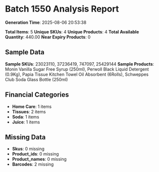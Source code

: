 # Batch 1550 Analysis Report

**Generation Time**: 2025-08-06 20:53:38

**Total Items**: 5
**Unique SKUs**: 4
**Unique Products**: 4
**Total Available Quantity**: 440.00
**Near Expiry Products**: 0

## Sample Data
**Sample SKUs**: 23023110, 37236419, 747097, 25429144
**Sample Products**: Monin Vanilla Sugar Free Syrup (250ml), Perwoll Black Liquid Detergent (0.9Kg), Papia Tissue Kitchen Towel Oil Absorbent (6Rolls), Schweppes Club Soda Glass Bottle (250ml)

## Financial Categories
- **Home Care**: 1 items
- **Tissues**: 2 items
- **Soda**: 1 items
- **Juice**: 1 items

## Missing Data
- **Skus**: 0 missing
- **Product_ids**: 0 missing
- **Product_names**: 0 missing
- **Barcodes**: 2 missing
